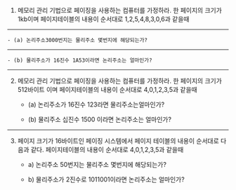 1. 메모리 관리 기법으로 페이징을 사용하는 컴퓨터를 가정하라. 한 페이지의 크기가 1kb이며 페이지테이블의 내용이 순서대로 1,2,5,4,8,3,0,6과 같을때 
---
	- (a) 논리주소3000번지는 물리주소 몇번지에 해당되는가?

---
	- (b) 물리주소가 16진수 1A53이라면 논리주소는 얼마인가?




---
2. 메모리 관리 기법으로 페이징을 사용하는 컴퓨터를 가정하라. 한 페이지의 크기가 512바이트 이며 페이지테이블의 내용이 순서대로 4,0,1,2,3,5과 같을때 
	- (a) 논리주소가 16진수 123라면 물리주소는얼마인가? 




	- (b) 물리주소 십진수 1500 이라면 논리주소는 얼마인가?




---
3. 페이지 크기가 16바이트인 페이징 시스템에서 페이지 테이블의 내용이 순서대로 다음과 같다. 페이지테이블의 내용이 순서대로 4,0,1,2,3,5과 같을때 
	- a) 논리주소 50번지는 물리주소 몇번지에 해당되는가?




	- b) 물리주소가 2진수로 1011001이라면 논리주소는 얼마인가?

